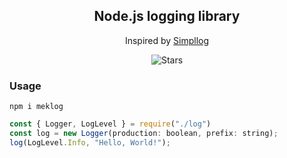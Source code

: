 <div align="center">
    <h2 align="center">Node.js logging library</h2>
    <p>Inspired by <a href="https://github.com/CallMeEchoCodes/simpllog">Simpllog</a></p>
    <img alt="Stars" src="https://img.shields.io/github/stars/mekb-turtle/log?display_name=tag&style=for-the-badge" />
</div>

### Usage
`npm i meklog`
```js
const { Logger, LogLevel } = require("./log")
const log = new Logger(production: boolean, prefix: string);
log(LogLevel.Info, "Hello, World!");
```
